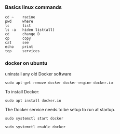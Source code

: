 ### Basics linux commands

```
cd ~    racine
pwd     where
ls      list
ls -a   hiden list(all)
cd      change D
cp      copy
cat     see 
echo    print 
top     services 

```
### docker on ubuntu 
uninstall any old Docker software
```
sudo apt-get remove docker docker-engine docker.io
```
To install Docker:
```
sudo apt install docker.io
```
The Docker service needs to be setup to run at startup.
```
sudo systemctl start docker
```
```
sudo systemctl enable docker
```
